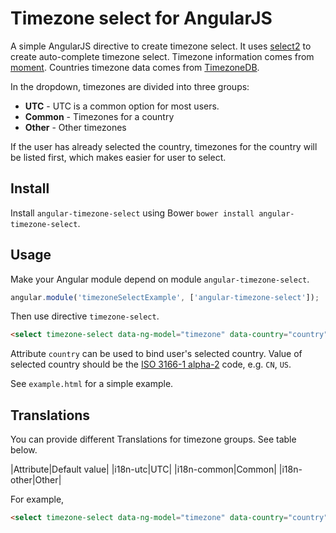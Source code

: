 # Timezone select for AngularJS

A simple AngularJS directive to create timezone select. It uses [select2](http://select2.github.io/select2/) to create auto-complete timezone select. Timezone information comes from [moment](http://momentjs.com/timezone/). Countries timezone data comes from [TimezoneDB](http://timezonedb.com/download).

In the dropdown, timezones are divided into three groups:
* __UTC__ - UTC is a common option for most users.
* __Common__ - Timezones for a country
* __Other__ - Other timezones

If the user has already selected the country, timezones for the country will be listed first, which makes easier for user to select.

## Install

Install `angular-timezone-select` using Bower `bower install angular-timezone-select`.

## Usage

Make your Angular module depend on module `angular-timezone-select`.

```javascript
angular.module('timezoneSelectExample', ['angular-timezone-select']);
```

Then use directive `timezone-select`.

```html
<select timezone-select data-ng-model="timezone" data-country="country"></select>
```

Attribute `country` can be used to bind user's selected country. Value of selected country should be the [ISO 3166-1 alpha-2](http://en.wikipedia.org/wiki/ISO_3166-1_alpha-2) code, e.g. `CN`, `US`.

See `example.html` for a simple example.

## Translations

You can provide different Translations for timezone groups. See table below.

|Attribute|Default value|
|i18n-utc|UTC|
|i18n-common|Common|
|i18n-other|Other|

For example,

```html
<select timezone-select data-ng-model="timezone" data-country="country" data-i18n-common="Common Timezones"></select>
```
